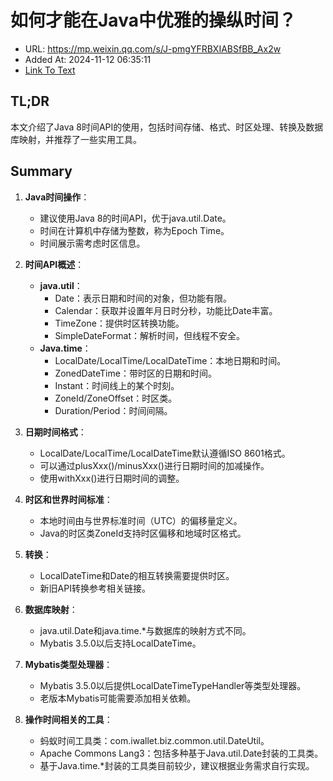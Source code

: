 # 如何才能在Java中优雅的操纵时间？
- URL: https://mp.weixin.qq.com/s/J-pmgYFRBXIABSfBB_Ax2w
- Added At: 2024-11-12 06:35:11
- [Link To Text](2024-11-12-如何才能在java中优雅的操纵时间？_raw.md)

## TL;DR
本文介绍了Java 8时间API的使用，包括时间存储、格式、时区处理、转换及数据库映射，并推荐了一些实用工具。

## Summary
1. **Java时间操作**：
   - 建议使用Java 8的时间API，优于java.util.Date。
   - 时间在计算机中存储为整数，称为Epoch Time。
   - 时间展示需考虑时区信息。

2. **时间API概述**：
   - **java.util**：
     - Date：表示日期和时间的对象，但功能有限。
     - Calendar：获取并设置年月日时分秒，功能比Date丰富。
     - TimeZone：提供时区转换功能。
     - SimpleDateFormat：解析时间，但线程不安全。
   - **Java.time**：
     - LocalDate/LocalTime/LocalDateTime：本地日期和时间。
     - ZonedDateTime：带时区的日期和时间。
     - Instant：时间线上的某个时刻。
     - ZoneId/ZoneOffset：时区类。
     - Duration/Period：时间间隔。

3. **日期时间格式**：
   - LocalDate/LocalTime/LocalDateTime默认遵循ISO 8601格式。
   - 可以通过plusXxx()/minusXxx()进行日期时间的加减操作。
   - 使用withXxx()进行日期时间的调整。

4. **时区和世界时间标准**：
   - 本地时间由与世界标准时间（UTC）的偏移量定义。
   - Java的时区类ZoneId支持时区偏移和地域时区格式。

5. **转换**：
   - LocalDateTime和Date的相互转换需要提供时区。
   - 新旧API转换参考相关链接。

6. **数据库映射**：
   - java.util.Date和java.time.*与数据库的映射方式不同。
   - Mybatis 3.5.0以后支持LocalDateTime。

7. **Mybatis类型处理器**：
   - Mybatis 3.5.0以后提供LocalDateTimeTypeHandler等类型处理器。
   - 老版本Mybatis可能需要添加相关依赖。

8. **操作时间相关的工具**：
   - 蚂蚁时间工具类：com.iwallet.biz.common.util.DateUtil。
   - Apache Commons Lang3：包括多种基于Java.util.Date封装的工具类。
   - 基于Java.time.*封装的工具类目前较少，建议根据业务需求自行实现。
